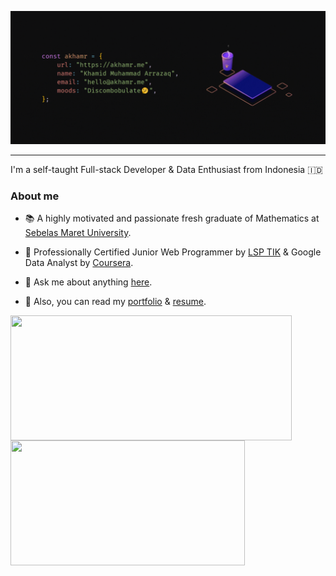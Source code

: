 <p align="center"><a href="https://akhamr.me"><img src="./banner.gif" /></a></p>

<hr />

I'm a self-taught Full-stack Developer & Data Enthusiast from Indonesia 🇮🇩

### About me

- 📚 A highly motivated and passionate fresh graduate of Mathematics at [Sebelas Maret University](https://math.mipa.uns.ac.id/).

- :brain: Professionally Certified Junior Web Programmer by [LSP TIK](https://drive.google.com/file/d/1DNrLNM4tA7oyFbjm4C3nZWX8oP9v_KMe/view?usp=sharing) & Google Data Analyst by [Coursera](https://drive.google.com/file/d/1ayT2Tz9OCEM-yY6rwFWhKyqts_Mo7LzM/view?usp=sharing).

- 💬 Ask me about anything [here](mailto:hello@akhamr.me).

- 📜 Also, you can read my [portfolio](https://akhamr.me) & [resume](https://drive.google.com/file/d/1j57WTKkaJFEucTQEhl7qb5ZH2zPcwsT9/view?usp=sharing).

<div>
  <img height=200 width=450 align=left src="https://akhamr-stats.vercel.app/api?username=akhamr&theme=onedark&hide_border=true&include_all_commits=true&rank_icon=github" />
  <img height=200 width=375 align-right src="https://akhamr-stats.vercel.app/api/top-langs/?username=akhamr&layout=compact&theme=onedark&hide_border=true" />
</div>
